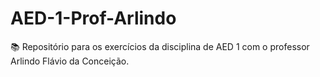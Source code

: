 # AED-1-Prof-Arlindo
📚 Repositório para os exercícios da disciplina de AED 1 com o professor Arlindo Flávio da Conceição.
